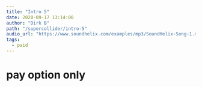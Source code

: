 ```yaml
---
title: "Intro 5"
date: 2020-09-17 13:14:00
author: "Dirk B"
path: "/supercollider/intro-5"
audio_url: "https://www.soundhelix.com/examples/mp3/SoundHelix-Song-1.mp3"
tags:
  - paid
---
```


# pay option only
